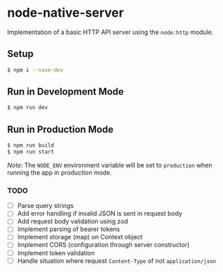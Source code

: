 # node-native-server
Implementation of a basic HTTP API server using the `node:http` module.

## Setup
```bash
$ npm i --save-dev
```

## Run in Development Mode
```bash
$ npm run dev
```

## Run in Production Mode
```bash
$ npm run build
$ npm run start
```
*Note*: The `NODE_ENV` environment variable will be set to `production` when running the app in production mode.

### TODO
- [ ] Parse query strings
- [ ] Add error handling if invalid JSON is sent in request body
- [ ] Add request body validation using zod
- [ ] Implement parsing of bearer tokens
- [ ] Implement storage (map) on Context object
- [ ] Implement CORS (configuration through server constructor)
- [ ] Implement token validation
- [ ] Handle situation where request `Content-Type` of not `application/json`
